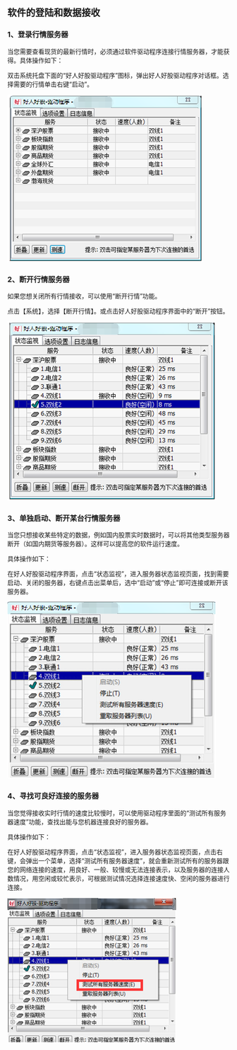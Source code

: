 ## 软件的登陆和数据接收

### 1、登录行情服务器

当您需要查看现货的最新行情时，必须通过软件驱动程序连接行情服务器，才能获得。具体操作如下：

双击系统托盘下面的“好人好股驱动程序”图标，弹出好人好股驱动程序对话框。选择需要的行情单击右键“启动”。

![](/assets/quan_4df98da51587e1d471cbffe8fc8d6a55.png)

 

### 2、断开行情服务器

如果您想关闭所有行情接收，可以使用“断开行情”功能。

点击【系统】，选择【断开行情】。或点击好人好股驱动程序界面中的“断开”按钮。

![](/assets/quan_b0afbd267fcba20dc7c3cf8b47e06f73.png)

 

 

### 3、单独启动、断开某台行情服务器

当您只想接收某些特定的数据，例如国内股票实时数据时，可以将其他类型服务器断开（如国内期货等服务器）。这样可以提高您的软件运行速度。

具体操作如下：

在好人好股驱动程序界面，点击“状态监视”，进入服务器状态监视页面，找到需要启动、关闭的服务器，右键点击出菜单后，选中“启动”或“停止”即可连接或断开该服务器。

![](/assets/quan_195ef949bbe2ce218963c90d7ae1a143.png)

 

### 4、寻找可良好连接的服务器

当您觉得接收实时行情的速度比较慢时，可以使用驱动程序里面的“测试所有服务器速度”功能，查找出能与您机器连接良好的服务器。

具体操作如下：

在好人好股驱动程序界面，点击“状态监视”，进入服务器状态监视页面，点击右键，会弹出一个菜单，选择“测试所有服务器速度”，就会重新测试所有的服务器跟您的网络连接的速度，用良好、一般、较慢或无法连接表示，以及服务器的连接人数情况，用空闲或较忙表示，可根据测试情况选择连接速度快、空闲的服务器进行连接。

![](/assets/quan_14baa855b1ea347f81fc395fb8addd5e.png)

